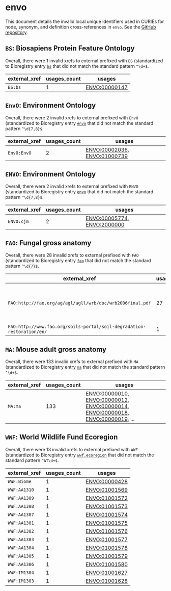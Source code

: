 # envo

This document details the invalid local unique identifiers used in CURIEs
for node, synonym, and definition cross-references in `envo`. See the [GitHub repository](https://github.com/EnvironmentOntology/envo).


## `BS`: Biosapiens Protein Feature Ontology

Overall, there were 1 invalid
xrefs to external prefixed with `BS` (standardized to Bioregistry
entry [`bs`]((https://bioregistry.io/bs)) that
did not match the standard pattern `^\d+$`.

| external_xref   |   usages_count | usages                                                |
|-----------------|----------------|-------------------------------------------------------|
| `BS:bs`         |              1 | [ENVO:00000147](https://bioregistry.io/ENVO:00000147) |

## `EnvO`: Environment Ontology

Overall, there were 2 invalid
xrefs to external prefixed with `EnvO` (standardized to Bioregistry
entry [`envo`]((https://bioregistry.io/envo)) that
did not match the standard pattern `^\d{7,8}$`.

| external_xref   |   usages_count | usages                                                                                                       |
|-----------------|----------------|--------------------------------------------------------------------------------------------------------------|
| `EnvO:EnvO`     |              2 | [ENVO:00002036](https://bioregistry.io/ENVO:00002036), [ENVO:01000739](https://bioregistry.io/ENVO:01000739) |

## `ENVO`: Environment Ontology

Overall, there were 2 invalid
xrefs to external prefixed with `ENVO` (standardized to Bioregistry
entry [`envo`]((https://bioregistry.io/envo)) that
did not match the standard pattern `^\d{7,8}$`.

| external_xref   |   usages_count | usages                                                                                                     |
|-----------------|----------------|------------------------------------------------------------------------------------------------------------|
| `ENVO:cjm`      |              2 | [ENVO:00005774](https://bioregistry.io/ENVO:00005774), [ENVO:2000000](https://bioregistry.io/ENVO:2000000) |

## `FAO`: Fungal gross anatomy

Overall, there were 28 invalid
xrefs to external prefixed with `FAO` (standardized to Bioregistry
entry [`fao`]((https://bioregistry.io/fao)) that
did not match the standard pattern `^\d{7}$`.

| external_xref                                                          |   usages_count | usages                                                                                                                                                                                                                                                                                 |
|------------------------------------------------------------------------|----------------|----------------------------------------------------------------------------------------------------------------------------------------------------------------------------------------------------------------------------------------------------------------------------------------|
| `FAO:http://fao.org/ag/agl/agll/wrb/doc/wrb2006final.pdf`              |             27 | [ENVO:00002229](https://bioregistry.io/ENVO:00002229), [ENVO:00002231](https://bioregistry.io/ENVO:00002231), [ENVO:00002233](https://bioregistry.io/ENVO:00002233), [ENVO:00002234](https://bioregistry.io/ENVO:00002234), [ENVO:00002235](https://bioregistry.io/ENVO:00002235), ... |
| `FAO:http://www.fao.org/soils-portal/soil-degradation-restoration/en/` |              1 | [ENVO:01000705](https://bioregistry.io/ENVO:01000705)                                                                                                                                                                                                                                  |

## `MA`: Mouse adult gross anatomy

Overall, there were 133 invalid
xrefs to external prefixed with `MA` (standardized to Bioregistry
entry [`ma`]((https://bioregistry.io/ma)) that
did not match the standard pattern `^\d+$`.

| external_xref   |   usages_count | usages                                                                                                                                                                                                                                                                                 |
|-----------------|----------------|----------------------------------------------------------------------------------------------------------------------------------------------------------------------------------------------------------------------------------------------------------------------------------------|
| `MA:ma`         |            133 | [ENVO:00000010](https://bioregistry.io/ENVO:00000010), [ENVO:00000012](https://bioregistry.io/ENVO:00000012), [ENVO:00000014](https://bioregistry.io/ENVO:00000014), [ENVO:00000018](https://bioregistry.io/ENVO:00000018), [ENVO:00000019](https://bioregistry.io/ENVO:00000019), ... |

## `WWF`: World Wildlife Fund Ecoregion

Overall, there were 13 invalid
xrefs to external prefixed with `WWF` (standardized to Bioregistry
entry [`wwf.ecoregion`]((https://bioregistry.io/wwf.ecoregion)) that
did not match the standard pattern `^AT\d+$`.

| external_xref   |   usages_count | usages                                                |
|-----------------|----------------|-------------------------------------------------------|
| `WWF:Biome`     |              1 | [ENVO:00000428](https://bioregistry.io/ENVO:00000428) |
| `WWF:AA1310`    |              1 | [ENVO:01001569](https://bioregistry.io/ENVO:01001569) |
| `WWF:AA1309`    |              1 | [ENVO:01001572](https://bioregistry.io/ENVO:01001572) |
| `WWF:AA1308`    |              1 | [ENVO:01001573](https://bioregistry.io/ENVO:01001573) |
| `WWF:AA1307`    |              1 | [ENVO:01001574](https://bioregistry.io/ENVO:01001574) |
| `WWF:AA1301`    |              1 | [ENVO:01001575](https://bioregistry.io/ENVO:01001575) |
| `WWF:AA1302`    |              1 | [ENVO:01001576](https://bioregistry.io/ENVO:01001576) |
| `WWF:AA1303`    |              1 | [ENVO:01001577](https://bioregistry.io/ENVO:01001577) |
| `WWF:AA1304`    |              1 | [ENVO:01001578](https://bioregistry.io/ENVO:01001578) |
| `WWF:AA1305`    |              1 | [ENVO:01001579](https://bioregistry.io/ENVO:01001579) |
| `WWF:AA1306`    |              1 | [ENVO:01001580](https://bioregistry.io/ENVO:01001580) |
| `WWF:IM1304`    |              1 | [ENVO:01001627](https://bioregistry.io/ENVO:01001627) |
| `WWF:IM1303`    |              1 | [ENVO:01001628](https://bioregistry.io/ENVO:01001628) |

